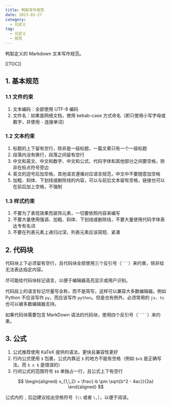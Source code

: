 ```yaml
---
title: 鸭梨写作规范
date: 2023-03-27
category:
  - 元定义
tag:
  - 元定义
  - 规范
---
```


鸭梨定义的 Markdown 文本写作规范。

<!-- more -->

[[TOC]]

## 1. 基本规范

### 1.1 文件约束

1. 文本编码：全部使用 UTF-8 编码
2. 文件名：如果是网络文档，使用 kebab-case 方式命名（即只使用小写字母或数字，并使用 `-` 连接单词）

### 1.2 文本约束

1. 标题的上下留有空行，除非是一级标题，一篇文章只有一个一级标题
2. 段落内没有换行，段落之间留有空行
3. 中文和英文、中文和数字、中文和公式、代码字体和其他部分之间要空格，除非在标点符号旁边
4. 英文的逗号后加空格，其他语言遵循对应语言规范，中文中不要随意加空格
5. 加粗、斜体、下划线或删除线的内容，可以与前后文本留有空格，链接也可以在前后加上空格，不强制

### 1.3 样式约束

1. 不要为了表现效果而装饰元素，一切要依照内容来编写
2. 不要大量使用强调、加粗、斜体、下划线或删除线，不要大量使用代码字体表达专有名词
3. 不要在列表元素上递归过深，列表元素应该简短、紧凑

## 2. 代码块

代码块上下必须留有空行，且代码块全部使用三个反引号（` ``` `）来约束，除非给无法表达指定内容。

尽可能给代码块标记语言，以便于编辑器高亮显示或用户识别。

代码段上的语言标记尽量写全称，而不是简写，这样可以兼容大多数编辑器。例如 Python 不应该写作 `py`，而应该写作 `python`。但是也有例外，必须常用的 `js`、`ts` 也可以被多数编辑器支持。

如果代码块需要包含 MarkDown 语法的代码块，使用四个反引号（` ```` `）来约束。

## 3. 公式

1. 公式推荐使用 KaTeX 提供的语法，更快且兼容性更好
2. 行内公式使用 `$` 包裹，公式内靠近 `$` 的地方不能有空格（例如 `$x$` 是正确写法，而 `$ x $` 是错误的）
3. 行间公式的范围符号 `$$` 单独占一行，且公式上下有空行

$$
\begin{aligned}
  x_{1,\,2} = \frac{-b \pm \sqrt{b^2 - 4ac}}{2a}
\end{aligned}
$$

公式内的 `,` 后边建议给出空格符号（`\\` 或者 `\,`），以便于阅读。
